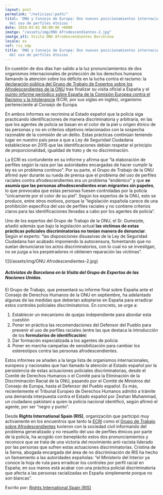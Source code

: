 ```yaml
---
layout: post
permalink: "/noticias/:path/"
titol: 'ONU y Consejo de Europa: Dos nuevos posicionamientos internacionales en contra
  del uso de perfiles étnicos '
date: 2018-03-01 00:00:00 +0000
imatge: "/assets/img/ONU Afrodescendientes-2.jpg"
imatge_alt: Visita ONU Afrodescendientes Barcelona
locale: es
ref: ris_ndp
title: 'ONU y Consejo de Europa: Dos nuevos posicionamientos internacionales en contra
  del uso de perfiles étnicos '
---
```

En cuestión de dos días han salido a la luz pronunciamientos de dos organismos internacionales de protección de los derechos humanos llamando la atención sobre los déficits en la lucha contra el racismo: la [declaración pública del Grupo de Trabajo de Expertos sobre los Afrodescendientes de la ONU](http://www.ohchr.org/EN/NewsEvents/Pages/DisplayNews.aspx?NewsID=22705&LangID=E) tras finalizar su visita oficial a España y el [quinto informe periódico sobre España de la Comisión Europea contra el Racismo y la Intolerancia](https://www.coe.int/t/dghl/monitoring/ecri/Country-by-country/Spain/ESP-CBC-V-2018-002-SPA.pdf) (ECRI, por sus siglas en inglés), organismo perteneciente al Consejo de Europa.

En ambos informes se recrimina al Estado español que la policía siga practicando identificaciones de manera discriminatoria y arbitraria, en las que los agentes de policía se basan en el color de la piel u origen étnico de las personas y no en criterios objetivos relacionados con la sospecha razonable de la comisión de un delito. Estas prácticas continúan teniendo lugar en nuestro país pese a que a Ley de Seguridad Ciudadana estableciese en 2015 que las identificaciones debían respetar el principio de proporcionalidad, igualdad de trato y de no discriminación.

La ECRI es contundente en su informe y afirma que “la elaboración de perfiles según la raza por las autoridades encargadas de hacer cumplir la ley es un problema continuo”. Por su parte, el Grupo de Trabajo de la ONU afirmó ayer durante su rueda de prensa que el problema del uso de perfiles raciales contra afrodescendientes era un problema “endémico” y que **se asumía que las personas afrodescendientes eran migrantes sin papeles**, lo que provocaba que estas personas fuesen controladas por la policía “únicamente por el color de su piel”. Según los expertos de la ONU, esto se produce, entre otros motivos, porque la “legislación española carece de una prohibición específica del uso de perfiles raciales y no contiene criterios claros para las identificaciones llevadas a cabo por los agentes de policía”.

Uno de los expertos del Grupo de Trabajo de la ONU, el Sr. Gumezde, añadió además que bajo la legislación actual **las víctimas de estas prácticas policiales discriminatorias no tenían manera de denunciar**. Según el experto: “las disposiciones disuasivas de la Ley de Seguridad Ciudadana han acabado imponiendo la autocensura, fomentando que no suelan denunciarse los actos discriminatorios, con lo cual no se investigan, no se juzga a los perpetradores ni obtienen reparación las víctimas”.

![](/assets/img/ONU Afrodescendientes-2.jpg)

##### _Activistas de Barcelona en la Visita del Grupo de Expertos de las Naciones Unidas._

El Grupo de Trabajo, que presentará su informe final sobre España ante el Consejo de Derechos Humanos de la ONU en septiembre, ha adelantado algunas de las medidas que deberían adoptarse en España para erradicar estos controles policiales discriminatorios. En concreto, se urge a:

1. Establecer un mecanismo de quejas independiente para abordar esta cuestión
2. Poner en práctica las recomendaciones del Defensor del Pueblo para prevenir el uso de perfiles raciales (entre las que destaca la introducción de los **formularios de identificación**)
3. Dar formación especializada a los agentes de policía
4. Poner en marcha campañas de sensibilización para cambiar los estereotipos contra las personas afrodescendientes.

Estos informes se añaden a la larga lista de organismos internacionales, europeos y nacionales que han llamado la atención al Estado español por la persistencia de estas actuaciones policiales discriminatorias, desde el Comité de Derechos Humanos o el Comité para la Eliminación de la Discriminación Racial de la ONU, pasando por el Comité de Ministros del Consejo de Europa, hasta el Defensor del Pueblo español. Es más, recientemente el Tribunal Europeo de Derechos Humanos admitió a trámite una demanda interpuesta contra el Estado español por Zeshan Muhammad, un ciudadano pakistaní a quien la policía nacional identificó, según afirmó el agente, por ser “negro y punto”.

Desde **Rights International Spain (RIS)**, organización que participó muy activamente en los encuentros que tanto la [ECRI](http://www.rightsinternationalspain.org/uploads/publicacion/479c7a7fb990916d8b94b2b7dc8559fbaefc9991.pdf) como el [Grupo de Trabajo sobre Afrodescendientes](http://www.ohchr.org/EN/NewsEvents/Pages/DisplayNews.aspx?NewsID=22705&LangID=E) tuvieron con la sociedad civil informando del problema generalizado y no resuelto del uso de perfiles étnicos por parte de la policía, ha acogido con beneplácito estos dos pronunciamientos y reconoce que se trata de una victoria del movimiento anti-racista liderado por las personas que sufren estas actuaciones discriminatorias. Cristina de la Serna, abogada encargada del área de no discriminación de RIS ha hecho un llamamiento a las autoridades españolas: “el Ministerio del Interior ya conoce la hoja de ruta para erradicar los controles por perfil racial en España; en sus manos está acabar con una práctica policial discriminatoria que afecta a las personas racializadas en España simplemente porque no son blancas”.

Escrito por: [Rights International Spain (RIS)](http://www.rightsinternationalspain.org/ "Rights International Spain (RIS)")